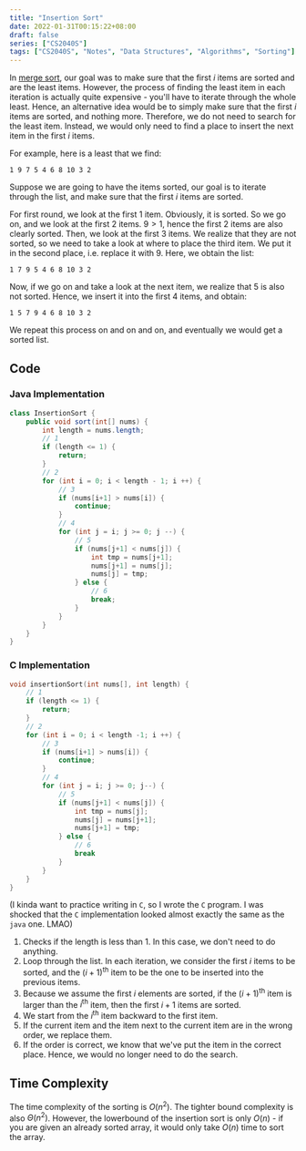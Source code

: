 ```yaml
---
title: "Insertion Sort"
date: 2022-01-31T00:15:22+08:00
draft: false
series: ["CS2040S"]
tags: ["CS2040S", "Notes", "Data Structures", "Algorithms", "Sorting"]
---
```


In [merge sort](../merge_sort), our goal was to make sure that the first $i$ items are sorted and are the least items. However, the process of finding the least item in each iteration is actually quite expensive - you'll have to iterate through the whole least. Hence, an alternative idea would be to simply make sure that the first $i$ items are sorted, and nothing more. Therefore, we do not need to search for the least item. Instead, we would only need to find a place to insert the next item in the first $i$ items. 

For example, here is a least that we find:

```
1 9 7 5 4 6 8 10 3 2
```

Suppose we are going to have the items sorted, our goal is to iterate through the list, and make sure that the first $i$ items are sorted. 

For first round, we look at the first 1 item. Obviously, it is sorted. So we go on, and we look at the first 2 items. $9>1$, hence the first 2 items are also clearly sorted. Then, we look at the first 3 items. We realize that they are not sorted, so we need to take a look at where to place the third item. We put it in the second place, i.e. replace it with 9. Here, we obtain the list:

```
1 7 9 5 4 6 8 10 3 2
```

Now, if we go on and take a look at the next item, we realize that 5 is also not sorted. Hence, we insert it into the first 4 items, and obtain:

```
1 5 7 9 4 6 8 10 3 2
``````

We repeat this process on and on and on, and eventually we would get a sorted list. 

## Code

### Java Implementation

```java
class InsertionSort {
    public void sort(int[] nums) {
        int length = nums.length;
        // 1
        if (length <= 1) {
            return;
        }
		// 2
        for (int i = 0; i < length - 1; i ++) {
			// 3
            if (nums[i+1] > nums[i]) {
                continue;
            }
			// 4
            for (int j = i; j >= 0; j --) {
				// 5
                if (nums[j+1] < nums[j]) {
                    int tmp = nums[j+1];
                    nums[j+1] = nums[j];
                    nums[j] = tmp;
                } else {
					// 6
                    break;
                }
            }
        }
    }
}
```

### C Implementation

```c
void insertionSort(int nums[], int length) {
    // 1
    if (length <= 1) {
        return;
    }
	// 2
    for (int i = 0; i < length -1; i ++) {
		// 3
        if (nums[i+1] > nums[i]) {
            continue;
		}
		// 4
        for (int j = i; j >= 0; j--) {
			// 5
            if (nums[j+1] < nums[j]) {
                int tmp = nums[j];
                nums[j] = nums[j+1];
                nums[j+1] = tmp;
            } else {
				// 6
				break
			}
        }
    }
}

```

(I kinda want to practice writing in `C`, so I wrote the `C` program. I was shocked that the `C` implementation looked almost exactly the same as the `java` one. LMAO)

1. Checks if the length is less than 1. In this case, we don't need to do anything.
2. Loop through the list. In each iteration, we consider the first $i$ items to be sorted, and the $(i+1)^{\text{th}}$  item to be the one to be inserted into the previous items. 
3. Because we assume the first $i$ elements are sorted, if the $(i+1)^{\text{th}}$ item is larger than the $i^{\text{th}}$ item, then the first $i+1$ items are sorted.
4. We start from the $i^{\text{th}}$ item backward to the first item.
5. If the current item and the item next to the current item are in the wrong order, we replace them.
6. If the order is correct, we know that we've put the item in the correct place. Hence, we would no longer need to do the search.

## Time Complexity

The time complexity of the sorting is $O(n^{2})$. The tighter bound complexity is also $\Theta(n^{2})$. However, the lowerbound of the insertion sort is only $O(n)$ - if you are given an already sorted array, it would only take $O(n)$ time to sort the array. 